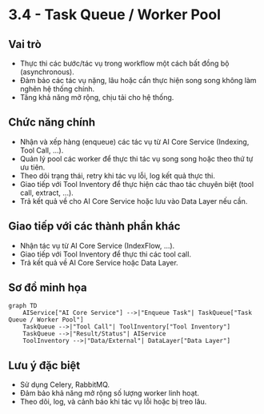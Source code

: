 # 3.4 - Task Queue / Worker Pool

## Vai trò
- Thực thi các bước/tác vụ trong workflow một cách bất đồng bộ (asynchronous).
- Đảm bảo các tác vụ nặng, lâu hoặc cần thực hiện song song không làm nghẽn hệ thống chính.
- Tăng khả năng mở rộng, chịu tải cho hệ thống.

## Chức năng chính
- Nhận và xếp hàng (enqueue) các tác vụ từ AI Core Service (Indexing, Tool Call, ...).
- Quản lý pool các worker để thực thi tác vụ song song hoặc theo thứ tự ưu tiên.
- Theo dõi trạng thái, retry khi tác vụ lỗi, log kết quả thực thi.
- Giao tiếp với Tool Inventory để thực hiện các thao tác chuyên biệt (tool call, extract, ...).
- Trả kết quả về cho AI Core Service hoặc lưu vào Data Layer nếu cần.

## Giao tiếp với các thành phần khác
- Nhận tác vụ từ AI Core Service (IndexFlow, ...).
- Giao tiếp với Tool Inventory để thực thi các tool call.
- Trả kết quả về AI Core Service hoặc Data Layer.

## Sơ đồ minh họa

```mermaid
graph TD
    AIService["AI Core Service"] -->|"Enqueue Task"| TaskQueue["Task Queue / Worker Pool"]
    TaskQueue -->|"Tool Call"| ToolInventory["Tool Inventory"]
    TaskQueue -->|"Result/Status"| AIService
    ToolInventory -->|"Data/External"| DataLayer["Data Layer"]
```

## Lưu ý đặc biệt
- Sử dụng Celery, RabbitMQ.
- Đảm bảo khả năng mở rộng số lượng worker linh hoạt.
- Theo dõi, log, và cảnh báo khi tác vụ lỗi hoặc bị treo lâu. 